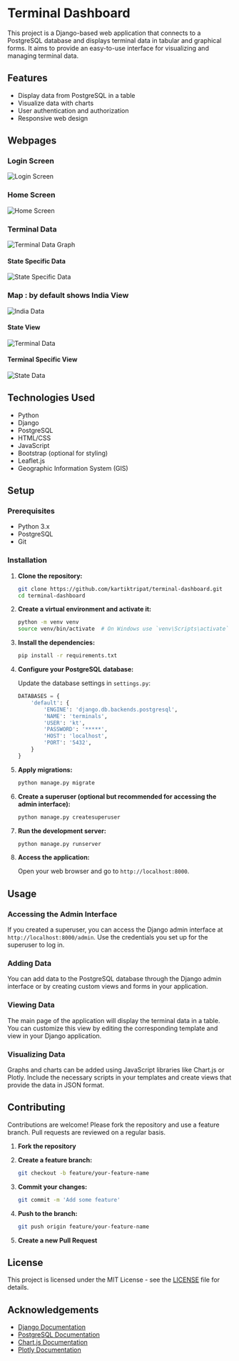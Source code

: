 # Terminal Dashboard

This project is a Django-based web application that connects to a PostgreSQL database and displays terminal data in tabular and graphical forms. It aims to provide an easy-to-use interface for visualizing and managing terminal data.

## Features

- Display data from PostgreSQL in a table
- Visualize data with charts
- User authentication and authorization
- Responsive web design

## Webpages

### Login Screen

![Login Screen](screenshots/login.png)

### Home Screen

![Home Screen](screenshots/home.png)

### Terminal Data

![Terminal Data Graph](screenshots/terminal_data.png)

#### State Specific Data

![State Specific Data](screenshots/state_specific_data.png)

### Map : by default shows India View

![India Data](screenshots/india.png)

#### State View

![Terminal Data](screenshots/terminal.png)

#### Terminal Specific View

![State Data](screenshots/state.png)



## Technologies Used

- Python
- Django
- PostgreSQL
- HTML/CSS
- JavaScript
- Bootstrap (optional for styling)
- Leaflet.js
- Geographic Information System (GIS)

## Setup

### Prerequisites

- Python 3.x
- PostgreSQL
- Git

### Installation

1. **Clone the repository:**

    ```bash
    git clone https://github.com/kartiktripat/terminal-dashboard.git
    cd terminal-dashboard
    ```

2. **Create a virtual environment and activate it:**

    ```bash
    python -m venv venv
    source venv/bin/activate  # On Windows use `venv\Scripts\activate`
    ```

3. **Install the dependencies:**

    ```bash
    pip install -r requirements.txt
    ```

4. **Configure your PostgreSQL database:**

    Update the database settings in `settings.py`:

    ```python
    DATABASES = {
        'default': {
            'ENGINE': 'django.db.backends.postgresql',
            'NAME': 'terminals',
            'USER': 'kt',
            'PASSWORD': '*****',
            'HOST': 'localhost',
            'PORT': '5432',
        }
    }
    ```

5. **Apply migrations:**

    ```bash
    python manage.py migrate
    ```

6. **Create a superuser (optional but recommended for accessing the admin interface):**

    ```bash
    python manage.py createsuperuser
    ```

7. **Run the development server:**

    ```bash
    python manage.py runserver
    ```

8. **Access the application:**

    Open your web browser and go to `http://localhost:8000`.

## Usage

### Accessing the Admin Interface

If you created a superuser, you can access the Django admin interface at `http://localhost:8000/admin`. Use the credentials you set up for the superuser to log in.

### Adding Data

You can add data to the PostgreSQL database through the Django admin interface or by creating custom views and forms in your application.

### Viewing Data

The main page of the application will display the terminal data in a table. You can customize this view by editing the corresponding template and view in your Django application.

### Visualizing Data

Graphs and charts can be added using JavaScript libraries like Chart.js or Plotly. Include the necessary scripts in your templates and create views that provide the data in JSON format.

## Contributing

Contributions are welcome! Please fork the repository and use a feature branch. Pull requests are reviewed on a regular basis.

1. **Fork the repository**
2. **Create a feature branch:**

    ```bash
    git checkout -b feature/your-feature-name
    ```

3. **Commit your changes:**

    ```bash
    git commit -m 'Add some feature'
    ```

4. **Push to the branch:**

    ```bash
    git push origin feature/your-feature-name
    ```

5. **Create a new Pull Request**

## License

This project is licensed under the MIT License - see the [LICENSE](LICENSE) file for details.

## Acknowledgements

- [Django Documentation](https://docs.djangoproject.com/)
- [PostgreSQL Documentation](https://www.postgresql.org/docs/)
- [Chart.js Documentation](https://www.chartjs.org/docs/)
- [Plotly Documentation](https://plotly.com/javascript/)
